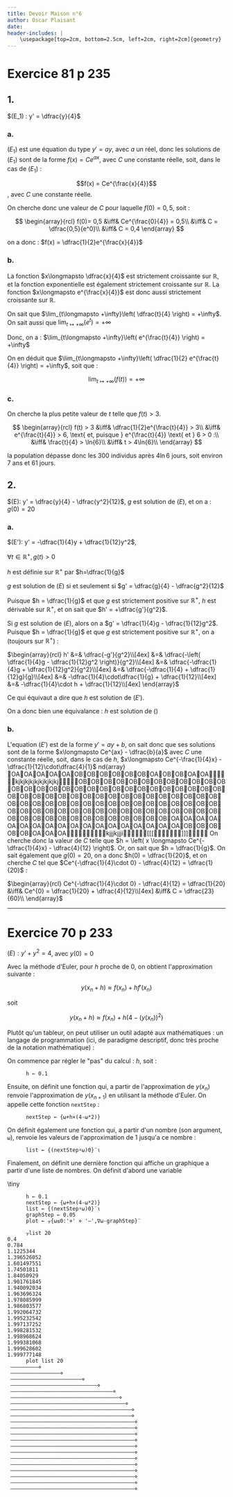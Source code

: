 ```yaml
---
title: Devoir Maison n°6
author: Oscar Plaisant
date:
header-includes: |
    \usepackage[top=2cm, bottom=2.5cm, left=2cm, right=2cm]{geometry}
---
```


# Exercice 81 p 235

## 1.

$(E_1) : y' = \dfrac{y}{4}$

### a.

$(E_1)$ est une équation du type $y' = ay$, avec $a$ un réel, donc les solutions de $(E_1)$ sont de la forme $f(x) = C e^{ax}$, avec $C$ une constante réelle, soit, dans le cas de $(E_1)$ :

$$f(x) = Ce^{\frac{x}{4}}$$, avec $C$ une constante réelle.

On cherche donc une valeur de $C$ pour laquelle $f(0) = 0,5$, soit :

$$
\begin{array}{rcl}
f(0)= 0,5 &\iff& Ce^{\frac{0}{4}} = 0,5\\
&\iff& C = \dfrac{0,5}{e^0}\\
&\iff& C = 0,4
\end{array}
$$

on a donc : $f(x) = \dfrac{1}{2}e^{\frac{x}{4}}$

### b.

La fonction $x\longmapsto \dfrac{x}{4}$ est strictement croissante sur $\mathbb{R}$, et la fonction exponentielle est également strictement croissante sur $\mathbb{R}$. La fonction $x\longmapsto e^{\frac{x}{4}}$ est donc aussi strictement croissante sur $\mathbb{R}$.


On sait que $\lim_{t\longmapsto +\infty}\left( \dfrac{t}{4} \right) = +\infty$. On sait aussi que $\lim_{t\longmapsto +\infty}\left( e^t \right) = +\infty$

Donc, on a : $\lim_{t\longmapsto +\infty}\left( e^{\frac{t}{4}} \right) = +\infty$

On en déduit que $\lim_{t\longmapsto +\infty}\left( \dfrac{1}{2} e^{\frac{t}{4}} \right) = +\infty$, soit que :

$$\lim_{t\longmapsto +\infty} \left( f(t) \right) = +\infty$$

### c.

On cherche la plus petite valeur de $t$ telle que $f(t) > 3$.

$$
\begin{array}{rcl}
f(t) > 3 &\iff& \dfrac{1}{2}e^{\frac{t}{4}} > 3\\
&\iff& e^{\frac{t}{4}} > 6, \text{ et, puisque } e^{\frac{t}{4}} \text{ et } 6 > 0 :\\
&\iff& \frac{t}{4} > \ln{6}\\
&\iff& t > 4\ln{6}\\
\end{array}
$$

la population dépasse donc les 300 individus après $4\ln{6}$ jours, soit environ 7 ans et 61 jours.

## 2.

$(E): y' = \dfrac{y}{4} - \dfrac{y^2}{12}$, $g$ est solution de $(E)$, et on a : $g(0) = 20$


### a.

$(E'): y' = -\dfrac{1}{4}y + \dfrac{1}{12}y^2$,

$\forall t\in \mathbb{R}^+, g(t) > 0$

$h$ est définie sur $\mathbb{R}^+$ par $h=\dfrac{1}{g}$

$g$ est solution de $(E)$ si et seulement si $g' = \dfrac{g}{4} - \dfrac{g^2}{12}$

Puisque $h = \dfrac{1}{g}$ et que $g$ est strictement positive sur $\mathbb{R}^+$, $h$ est dérivable sur $\mathbb{R}^+$, et on sait que $h' = +\dfrac{g'}{g^2}$.

Si $g$ est solution de $(E)$, alors on a $g' = \dfrac{1}{4}g - \dfrac{1}{12}g^2$. Puisque $h = \dfrac{1}{g}$ et que $g$ est strictement positive sur $\mathbb{R}^+$, on a (toujours sur $\mathbb{R}^+$) :

$\begin{array}{rcl}
h' &=& \dfrac{-g'}{g^2}\\[4ex]
&=& \dfrac{-\left( \dfrac{1}{4}g - \dfrac{1}{12}g^2 \right)}{g^2}\\[4ex]
&=& \dfrac{-\dfrac{1}{4}g + \dfrac{1}{12}g^2}{g^2}\\[4ex]
&=& \dfrac{-\dfrac{1}{4} + \dfrac{1}{12}g}{g}\\[4ex]
&=& -\dfrac{1}{4}\cdot\dfrac{1}{g} + \dfrac{1}{12}\\[4ex]
&=& -\dfrac{1}{4}\cdot h + \dfrac{1}{12}\\[4ex]
\end{array}$

Ce qui équivaut a dire que $h$ est solution de $(E')$.

On a donc bien une équivalance : $h$ est solution de ()


### b.

L'equation $(E')$ est de la forme $y' = ay + b$, on sait donc que ses solutions sont de la forme $x\longmapsto Ce^{ax} - \dfrac{b}{a}$ avec $C$ une constante réelle, soit, dans le cas de $h$, $x\longmapsto Ce^{-\frac{1}{4}x} - \dfrac{1}{12}\cdot\dfrac{4}{1}$
nd{array}
OAOAOAOAOAOBOBOBOBOBOBOAOBOBOAOAkjkjkjkjkjkjkjkjkjOBOBOBOBOBOBOBOBOBOBOBOBOBOBOBOBOBOBOBOBOBOBOBOBOBOBOBOBOBOBOBOBOBOBOBOBOBOBOBOBOBOBOBOBOBOBOBOBOBOBOBOBOBOBOBOBOBOBOBOBOBOBOBOBOBOBOBOBOBOBOBOBOBOBOBOBOBOBOBOBOBOBOBOBOBOBOBOBOBOBOBOBOBOAOAOAOAOAOAOAOAOAOAOAOAOAOAOAOAOAOAOBOBOBOBOBOAOAOAkjjjkjjji[[[]]]
On cherche donc la valeur de $C$ telle que $h = \left( x \longmapsto Ce^{-\dfrac{1}{4}x} - \dfrac{4}{12} \right)$. Or, on sait que $h = \dfrac{1}{g}$. On sait également que $g(0) = 20$, on a donc $h(0) = \dfrac{1}{20}$, et on cherche $C$ tel que $Ce^{-\dfrac{1}{4}\cdot 0} - \dfrac{4}{12} = \dfrac{1}{20}$ :

$\begin{array}{rcl}
Ce^{-\dfrac{1}{4}\cdot 0} - \dfrac{4}{12} = \dfrac{1}{20} &\iff& Ce^{0} = \dfrac{1}{20} + \dfrac{4}{12}\\[4ex]
&\iff& C = \dfrac{23}{60}\\
\end{array}$


--------------------------------------------------------------------------------


# Exercice 70 p 233

$(E): y' + y^2 = 4$, avec $y(0) = 0$

Avec la méthode d'Euler, pour $h$ proche de 0, on obtient l'approximation suivante :

$$y(x_n + h) \approx f(x_n) + hf'(x_n)$$

soit

$$y(x_n + h) \approx f(x_n) + h\left( 4 - (y(x_n))^2 \right)$$


Plutôt qu'un tableur, on peut utiliser un outil adapté aux mathématiques : un langage de programmation (ici, de paradigme descriptif, donc très proche de la notation mathématique) :

On commence par régler le "pas" du calcul : $h$, soit : 

```apl
      h ← 0.1
```

Ensuite, on définit une fonction qui, a partir de l'approximation de $y(x_n)$ renvoie l'approximation de $y(x_{n+1})$ en utilisant la méthode d'Euler. On appelle cette fonction `nextStep` :

```apl
      nextStep ← {⍵+h×(4-⍵*2)}
```

On définit également une fonction qui, a partir d'un nombre (son argument, `⍵`), renvoie les valeurs de l'approximation de 1 jusqu'a ce nombre :

```apl
      list ← {(nextStep⍣⍵)0}¨⍳
```

Finalement, on définit une dernière fonction qui affiche un graphique a partir d'une liste de nombres. On définit d'abord une variable

\tiny
```apl
      h ← 0.1
      nextStep ← {⍵+h×(4-⍵*2)}
      list ← {(nextStep⍣⍵)0}¨⍳
      graphStep ← 0.05
      plot ← ⍪{⍵≤0:'⋄' ⋄ '—',∇⍵-graphStep}¨

      ⍪list 20
0.4
0.784
1.1225344
1.396526052
1.601497551
1.74501811
1.84050929
1.901761845
1.940092034
1.963696324
1.978085999
1.986803577
1.992064732
1.995232542
1.997137252
1.998281532
1.998968624
1.999381068
1.999628602
1.999777148
      plot list 20
 —————————⋄
 ————————————————⋄
 ———————————————————————⋄
 ————————————————————————————⋄
 —————————————————————————————————⋄
 ———————————————————————————————————⋄
 —————————————————————————————————————⋄
 ———————————————————————————————————————⋄
 ———————————————————————————————————————⋄
 ————————————————————————————————————————⋄
 ————————————————————————————————————————⋄
 ————————————————————————————————————————⋄
 ————————————————————————————————————————⋄
 ————————————————————————————————————————⋄
 ————————————————————————————————————————⋄
 ————————————————————————————————————————⋄
 ————————————————————————————————————————⋄
 ————————————————————————————————————————⋄
 ————————————————————————————————————————⋄
 ————————————————————————————————————————⋄
 ————————————————————————————————————————⋄
```

